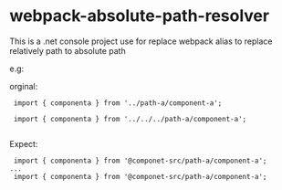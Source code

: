 # webpack-absolute-path-resolver

This is a .net console project use for replace webpack alias to replace relatively path to absolute path

e.g:

orginal:

```
 import { componenta } from '../path-a/component-a';

 import { componenta } from '../../../path-a/component-a';


```

Expect:

```
 import { componenta } from '@componet-src/path-a/component-a';
...
 import { componenta } from '@componet-src/path-a/component-a';

```




